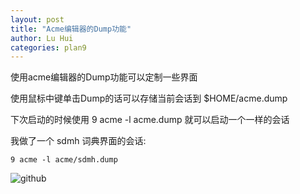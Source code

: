 ```yaml
---
layout: post
title: "Acme编辑器的Dump功能"
author: Lu Hui
categories: plan9
---
```


使用acme编辑器的Dump功能可以定制一些界面

使用鼠标中键单击Dump的话可以存储当前会话到 $HOME/acme.dump

下次启动的时候使用 9 acme -l acme.dump 就可以启动一个一样的会话

我做了一个 sdmh 词典界面的会话:

```
9 acme -l acme/sdmh.dump
```

![github](https://raw.githubusercontent.com/newluhux/newluhux.github.io/master/_pictures/acme-sdmh.png)
